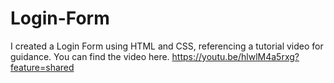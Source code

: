 # Login-Form
I created a Login Form using HTML and CSS, referencing a tutorial video for guidance. You can find the video here.
https://youtu.be/hlwlM4a5rxg?feature=shared
